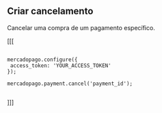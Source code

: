 ## Criar cancelamento

Cancelar uma compra de um pagamento específico.

[[[
```node
 
mercadopago.configure({
 access_token: 'YOUR_ACCESS_TOKEN'
});
 
mercadopago.payment.cancel('payment_id');
 
```
]]]